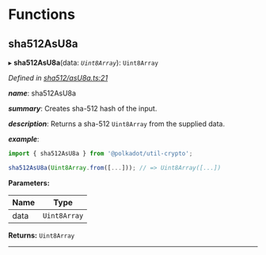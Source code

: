 

# Functions

<a id="sha512asu8a"></a>

##  sha512AsU8a

▸ **sha512AsU8a**(data: *`Uint8Array`*): `Uint8Array`

*Defined in [sha512/asU8a.ts:21](https://github.com/polkadot-js/common/blob/f6d05e0/packages/util-crypto/src/sha512/asU8a.ts#L21)*

*__name__*: sha512AsU8a

*__summary__*: Creates sha-512 hash of the input.

*__description__*: Returns a sha-512 `Uint8Array` from the supplied data.

*__example__*:   

```javascript
import { sha512AsU8a } from '@polkadot/util-crypto';

sha512AsU8a(Uint8Array.from([...])); // => Uint8Array([...])
```

**Parameters:**

| Name | Type |
| ------ | ------ |
| data | `Uint8Array` |

**Returns:** `Uint8Array`

___

